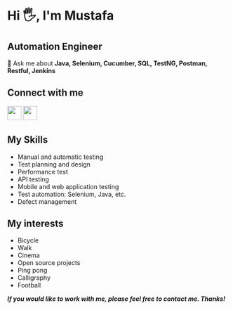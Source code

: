 # Hi 🖐️, I'm Mustafa

## Automation Engineer

💭 Ask me about **Java, Selenium, Cucumber, SQL, TestNG, Postman, Restful, Jenkins**

## Connect with me

 [<img src="https://myclouddoor.com/wp-content/uploads/2019/11/Linkedin-logo.png" width="32" height="32">](https://www.linkedin.com/in/mustafa-culha/)
 [<img src="https://1000marcas.net/wp-content/uploads/2019/11/logo-Gmail-1-1280x720.png" width="32" height="32">](mailto:mustafa.qatester@gmail.com)



## My Skills

- Manual and automatic testing
- Test planning and design
- Performance test
- API testing
- Mobile and web application testing
- Test automation: Selenium, Java, etc.
- Defect management

## My interests

- Bicycle
- Walk
- Cinema
- Open source projects
- Ping pong
- Calligraphy
- Football


***If you would like to work with me, please feel free to contact me. Thanks!***


